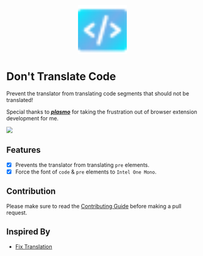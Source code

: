<div align="center">
    <img src="./assets/logo.svg" width="128" height="128">
</div>

# Don't Translate Code

Prevent the translator from translating code segments that should not be translated!

Special thanks to **_[plasmo](https://github.com/PlasmoHQ/plasmo)_** for taking the frustration out of browser extension development for me.

![](https://s2.loli.net/2023/10/13/pRIxXeczQrEjOSu.webp)

## Features

- [x] Prevents the translator from translating `pre` elements.
- [x] Force the font of `code` & `pre` elements to `Intel One Mono`.

## Contribution

Please make sure to read the [Contributing Guide](./.github/CONTRIBUTING.md) before making a pull request.

## Inspired By

- [Fix Translation](https://chrome.google.com/webstore/detail/fix-translation/nefkkabmejdacaifhjoinegmoggdbgee)
